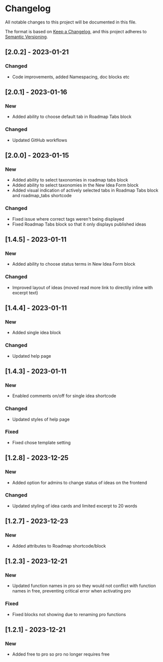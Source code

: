 # Changelog

All notable changes to this project will be documented in this file.

The format is based on [Keep a Changelog](https://keepachangelog.com/en/1.0.0/),
and this project adheres to [Semantic Versioning](https://semver.org/spec/v2.0.0.html).

## [2.0.2] - 2023-01-21

### Changed
* Code improvements, added Namespacing, doc blocks etc

## [2.0.1] - 2023-01-16

### New
* Added ability to choose default tab in Roadmap Tabs block

### Changed
* Updated GitHub workflows

## [2.0.0] - 2023-01-15

### New
* Added ability to select taxonomies in roadmap tabs block
* Added ability to select taxonomies in the New Idea Form block
* Added visual indication of actively selected tabs in Roadmap Tabs block and roadmap_tabs shortcode

### Changed
* Fixed issue where correct tags weren't being displayed
* Fixed Roadmap Tabs block so that it only displays published ideas

## [1.4.5] - 2023-01-11

### New
* Added ability to choose status terms in New Idea Form block

### Changed
* Improved layout of ideas (moved read more link to directily inline with excerpt text)

## [1.4.4] - 2023-01-11

### New
* Added single idea block

### Changed
* Updated help page

## [1.4.3] - 2023-01-11

### New
* Enabled comments on/off for single idea shortcode

### Changed
* Updated styles of help page

### Fixed
* Fixed chose template setting

## [1.2.8] - 2023-12-25

### New
* Added option for admins to change status of ideas on the frontend

### Changed
* Updated styling of idea cards and limited excerpt to 20 words

## [1.2.7] - 2023-12-23

### New
* Added attributes to Roadmap shortcode/block

## [1.2.3] - 2023-12-21

### New
* Updated function names in pro so they would not conflict with function names in free, preventing critical error when activating pro

### Fixed
* Fixed blocks not showing due to renaming pro functions

## [1.2.1] - 2023-12-21

### New
* Added free to pro so pro no longer requires free

[1.0.1]: 
[1.0.0]: 
